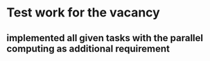 # Test work for the vacancy

## implemented all given tasks with the parallel computing as additional requirement

